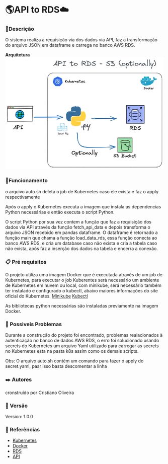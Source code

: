 # :earth_americas:API to RDS:cloud:
### :page_with_curl:Descrição

O sistema realiza a requisição via dos dados via API, faz a transformação do arquivo JSON em dataframe e carrega no banco AWS RDS.

<b>Arquitetura</b>
![Arquitetura do projeto - Requisição via API, através de um script Python, transformação do arquivo Json em dataframe e carga no AWS RDS](Architecture/api_to_RDS_architecture.png)

### :wrench:Funcionamento

o arquivo auto.sh deleta o job de Kubernetes caso ele exista e faz o apply respectivamente

Após o apply o Kubernetes executa a imagem que instala as dependencias Python necessárias e então executa o script Python.

O script Python por sua vez contem a função que faz a requisição dos dados via API através da função fetch_api_data e depois transforma o arquivo JSON recebido em pandas dataframe. O dataframe é retornado a função main que chama a função load_data_rds, essa função conecta ao banco AWS RDS, e cria um database caso não exista e cria a tabela caso não exista, após faz a inserção dos dados na tabela e encerra a conexão.

### :clipboard: Pré requisitos
O projeto utiliza uma imagem Docker que é executada através de um job de Kubernetes, para executar o job Kuberentes será necessário um ambiente de Kubernetes em nuvem ou local, com minikube, será necessário também ter instalado e configurado  o kubectl, abaixo maiores informações do site oficial do Kubernetes.
<a href="https://kubernetes.io/pt-br/docs/tutorials/hello-minikube/">Minikube</a> 
<a href="https://kubernetes.io/pt-br/docs/tasks/tools/install-kubectl-linux/">Kubectl</a>

As bibliotecas python necessárias são instaladas previamente na imagem Docker.

 ### :rotating_light: Possiveis Problemas
  Durante a construção do projeto foi encontrado, problemas realacionados à autenticação no banco de dados AWS RDS, o erro foi solucionado usando secrets do Kubernetes um  arquivo Yaml utilizado para carregar as secrets no Kubernetes esta na pasta k8s assim como os demais scripts. 

  Obs: O arquivo auto.sh contém um comando para fazer o apply do secret.yaml, paar isso basta descomentar a linha

### :black_nib: Autores
cronstruído por Cristiano Oliveira

### :pushpin: Versão
Version: 1.0.0

### :book: Referências
 <ul>
<li><a href="https://kubernetes.io/pt-br/docs">Kubernetes</a></li>
<li><a href="https://aws.amazon.com/pt/docker/">Docker</a></li>
<li><a href="https://aws.amazon.com/pt/rds/">RDS</a></li>
<li><a href="https://olinda.bcb.gov.br/olinda/servico/PTAX/versao/v1/aplicacao#!/recursos/CotacaoMoedaDia#eyJmb3JtdWxhcmlvIjp7IiRmb3JtYXQiOiJqc29uIiwiJHRvcCI6MTAwLCJtb2VkYSI6IlVTRCIsImRhdGFDb3RhY2FvIjoiMSJ9LCJwcm9wcmllZGFkZXMiOlswLDEsMiwzLDRdfQ==">API</a></li>
  </ul>
